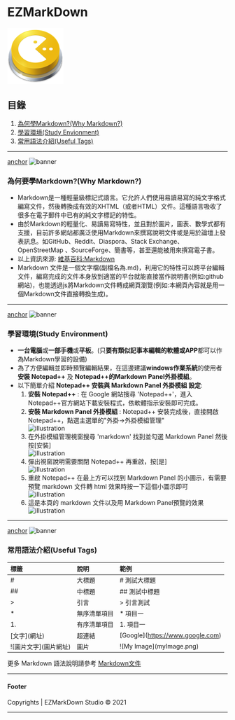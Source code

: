 # EZMarkDown
![site-logo](images/site-logo.png)

## 目錄
1. [為何學Markdown?(Why Markdown?)](#Why&#32;Markdown?)
2. [學習環境(Study Envionment)](#Study-Environment)
3. [常用語法介紹(Useful Tags)](#Useful-Tags)

-----

[anchor](Why&#32;Markdown?)
![banner](images/1.jpg)
### 為何要學Markdown?(Why Markdown?)
* Markdown是一種輕量級標記式語言。它允許人們使用易讀易寫的純文字格式編寫文件，然後轉換成有效的XHTML（或者HTML）文件。這種語言吸收了很多在電子郵件中已有的純文字標記的特性。
* 由於Markdown的輕量化、易讀易寫特性，並且對於圖片，圖表、數學式都有支援，目前許多網站都廣泛使用Markdown來撰寫說明文件或是用於論壇上發表訊息。如GitHub、Reddit、Diaspora、Stack Exchange、OpenStreetMap 、SourceForge、簡書等，甚至還能被用來撰寫電子書。<span class="hr"></span>
* 以上資訊來源: [維基百科:Markdown](https://zh.wikipedia.org/zh-tw/Markdown)
* Markdown 文件是一個文字檔(副檔名為.md)，利用它的特性可以跨平台編輯文件，編寫完成的文件本身放到適當的平台就能直接當作說明書(例如:github網站)，也能透過js將Markdown文件轉成網頁瀏覽(例如:<span class="text-danger">本網頁內容就是用一個Markdown文件直接轉換生成</span>)。

-----

[anchor](Study-Environment)
![banner](images/2.jpg)
### 學習環境(Study Environment)

* **一台電腦**或**一部手機**或**平板**。(只**要有類似記事本編輯的軟體或APP**都可以作為Markdown學習的設備)
* 為了方便編輯並即時預覽編輯結果，在這邊建議**windows作業系統**的使用者**安裝 Notepad++** 及 **Notepad++的Markdown Panel外掛模組**。
* 以下簡單介紹 **Notepad++ 安裝與 Markdown Panel 外掛模組 設定**:
    1. **安裝 Notepad++** : 在 Google 網站搜尋 'Notepad++'，進入 Notepad++官方網站下載安裝程式，依軟體指示安裝即可完成。
    2. **安裝 Markdown Panel 外掛模組** : Notepad++ 安裝完成後，直接開啟 Notepad++，點選主選單的"外掛->外掛模組管理"<br> ![illustration](https://i.imgur.com/1es2HWv.png)
    3. 在外掛模組管理視窗搜尋 'markdown' 找到並勾選 Markdown Panel 然後按[安裝] <br> ![illustration](https://i.imgur.com/DX4yPlP.png)
    4. 彈出視窗說明需要關閉 Notepad++ 再重啟，按[是] <br> ![illustration](https://i.imgur.com/csjVnaR.png)
    5. 重啟 Notepad++ 在最上方可以找到 Markdown Panel 的小圖示，有需要預覽 markdown 文件轉 html 效果時按一下這個小圖示即可 <br> ![illustration](https://i.imgur.com/3RXEz6r.png)
    6. 這是本頁的 markdown 文件以及用 Markdown Panel預覽的效果 <br> ![illustration](https://i.imgur.com/edUCeZ5.png)

-----

[anchor](Useful-Tags)
![banner](images/3.jpg)
### 常用語法介紹(Useful Tags)
標籤 | 說明 | 範例
:-- | :-- | :-- 
#| 大標題 | # 測試大標題
##| 中標題 | ## 測試中標題 
&gt;| 引言 | &gt; 引言測試 
\*|無序清單項目|\* 項目一
1.|有序清單項目|1. 項目一
\[文字\]\(網址\)|超連結| \[Google\]\(https://www.google.com)
!\[圖片文字\]\(圖片網址\)|圖片| !\[My Image\]\(myImage.png)

更多 Markdown 語法說明請參考 [Markdown文件](https://markdown.tw/)

-----

#### Footer
Copyrights | EZMarkDown Studio &copy; 2021

-----

